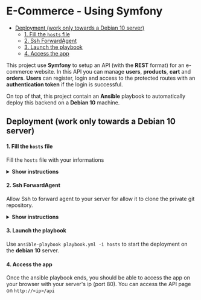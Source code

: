 # E-Commerce - Using Symfony

  * [Deployment (work only towards a Debian 10 server)](#deployment--work-only-towards-a-debian-10-server-)
      - [1. Fill the `hosts` file](#1-fill-the--hosts--file)
      - [2. Ssh ForwardAgent](#2-ssh-forwardagent)
      - [3. Launch the playbook](#3-launch-the-playbook)
      - [4. Access the app](#4-access-the-app)


This project use **Symfony** to setup an API (with the **REST** format) for an e-commerce website.
In this API you can manage **users**, **products**, **cart** and **orders**.
**Users** can register, login and access to the protected routes with an **authentication token** if the login is successful.

On top of that, this project contain an **Ansible** playbook to automatically deploy this backend on a **Debian 10** machine.

## Deployment (work only towards a Debian 10 server)

#### 1. Fill the `hosts` file

Fill the `hosts` file with your informations
<details><summary><b>Show instructions</b></summary>

```
[ecommerce]
<ip> ansible_user=<user> ansible_ssh_private_key_file=<private key location>
```

(You can change `ansible_ssh_private_key` for `ansible_ssh_pass=<password>` if you want to use password instead of ssh key)
  
</details>

#### 2. Ssh ForwardAgent

Allow Ssh to forward agent to your server for allow it to clone the private git repository.
<details><summary><b>Show instructions</b></summary>

**1. Option 1** :
   * Add in your ssh config file :
      ```
      Host ecommerce <ip>
          ForwardAgent yes
      ```
   * Add required keys using `ssh-add ~/.ssh/key-here`.

**2. Option 2** :
   * Add required keys directly on your server.
  
</details>

#### 3. Launch the playbook

Use `ansible-playbook playbook.yml -i hosts` to start the deployment on the **debian 10** server.

#### 4. Access the app

Once the ansible playbook ends, you should be able to access the app on your browser with your server's ip (port 80).
You can access the API page on `http://<ip>/api`
